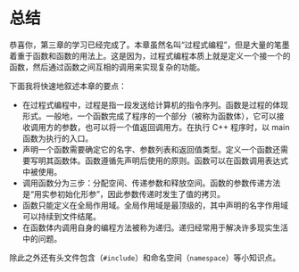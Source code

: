 # 总结

恭喜你，第三章的学习已经完成了。本章虽然名叫“过程式编程”，但是大量的笔墨着重于函数和函数的用法上。这是因为，过程式编程本质上就是定义一个接一个的函数，然后通过函数之间互相的调用来实现复杂的功能。

下面我将快速地叙述本章的要点：

- 在过程式编程中，过程是指一段发送给计算机的指令序列。函数是过程的体现形式。一般地，一个函数完成了程序的一个部分（被称为函数体），它可以接收调用方的参数，也可以将一个值返回调用方。在执行 C++ 程序时，以 main 函数为执行的入口。
- 声明一个函数需要确定它的名字、参数列表和返回值类型。定义一个函数还需要写明其函数体。函数遵循先声明后使用的原则。函数可以在函数调用表达式中被使用。
- 调用函数分为三步：分配空间、传递参数和释放空间。函数的参数传递方法是“用实参初始化形参”，因此参数传递时发生了值的拷贝。
- 函数只能定义在全局作用域。全局作用域是最顶级的，其中声明的名字作用域可以持续到文件结尾。
- 在函数体内调用自身的编程方法被称为递归。递归经常用于解决许多现实生活中的问题。

除此之外还有头文件包含（`#include`）和命名空间（`namespace`）等小知识点。